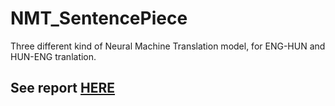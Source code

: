 # NMT_SentencePiece
Three different kind of Neural Machine Translation model, for ENG-HUN and HUN-ENG tranlation.
## See report [HERE](NMT_report_MV.pdf)
